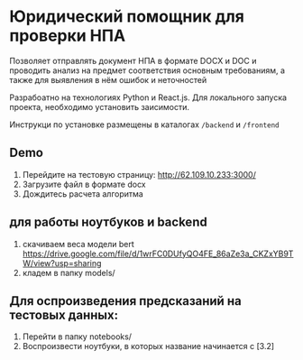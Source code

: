 # Юридический помощник для проверки НПА

Позволяет отправлять документ НПА в формате DOCX и DOC и проводить анализ на предмет соответствия основным требованиям, а также для выявления в нём ошибок и неточностей

Разрабоатно на технологиях Python и React.js. Для локального запуска проекта, необходимо установить заисимости.

Инструкци по установке размещены в каталогах `/backend` и `/frontend`

## Demo

1) Перейдите на тестовую страницу: http://62.109.10.233:3000/
2) Загрузите файл в формате docx
3) Дождитесь расчета алгоритма

## для работы ноутбуков и backend

1) скачиваем веса модели bert https://drive.google.com/file/d/1wrFC0DUfyQO4FE_86aZe3a_CKZxYB9TW/view?usp=sharing
2) кладем в папку models/

## Для оспроизведения предсказаний на тестовых данных:
1) Перейти в папку notebooks/
2) Воспроизвести ноутбуки, в которых название начинается с [3.2] 
